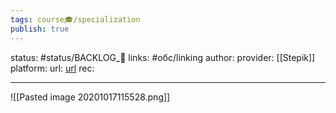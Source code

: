 ```yaml
---
tags: course🎓/specialization
publish: true
---
```

status: #status/BACKLOG_🌰
links: #обс/linking
author: 
provider: [[Stepik]]
platform:
url: [url]()
rec:

---


![[Pasted image 20201017115528.png]]